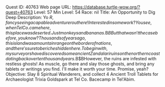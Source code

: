 Quest ID: 40763
Web page URL: https://database.turtle-wow.org/?quest=40763
Level: 57
Min Level: 54
Race: nil
Title: An Opportunity to Dig Deep
Description: Yo $R, fancy seeing a capable adventurer out here! Interested in some work? You see, when Tel Co. came here, this place was deserted. Just monkeys and bananas.$B$BBut that wasn't the case before, you know? Thousands of years ago, this island was a mountain range on the border of nations, and there's sure to be riches hidden here. To begin with, my surveyors have discovered some ancient Zandalari ruins on the northern coast dating back over ten thousand years.$B$BHowever, the ruins are infested with restless ghosts! As muscle, go there and slay those ghosts, and bring any tablets or writings you find. I'll make it worth your time. Promise, yeah?
Objective: Slay 8 Spiritual Wanderers, and collect 4 Ancient Troll Tablets for Archaeologist Trixia Goldspark at Tel Co. Bacecamp in Tel'Abim.
